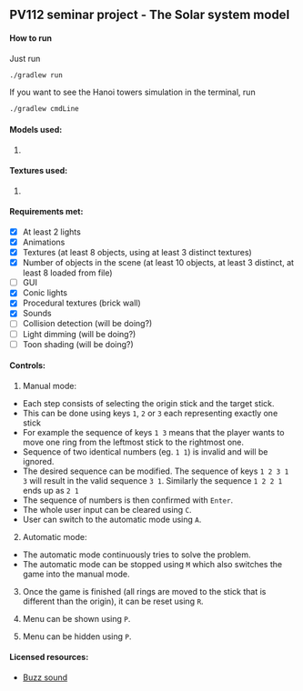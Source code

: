 ## PV112 seminar project - The Solar system model


#### How to run

Just run 
```bash
./gradlew run
```

If you want to see the Hanoi towers simulation in the terminal, run
```bash
./gradlew cmdLine
```

#### Models used:

1. 


#### Textures used:

1. 

#### Requirements met:

- [x] At least 2 lights
- [x] Animations
- [x] Textures (at least 8 objects, using at least 3 distinct textures)
- [x] Number of objects in the scene (at least 10 objects, at least 3 distinct, at least 8 loaded from file)
- [ ] GUI 
- [x] Conic lights
- [x] Procedural textures (brick wall)
- [x] Sounds
- [ ] Collision detection (will be doing?)
- [ ] Light dimming (will be doing?)
- [ ] Toon shading (will be doing?)

#### Controls:

1. Manual mode:
  - Each step consists of selecting the origin stick and the target stick.
  - This can be done using keys `1`, `2` or `3` each representing exactly one stick
  - For example the sequence of keys `1 3` means that the player wants to move one ring from the leftmost stick to the rightmost one.
  - Sequence of two identical numbers (eg. `1 1`) is invalid and will be ignored.
  - The desired sequence can be modified. The sequence of keys `1 2 3 1 3` will result in the valid sequence `3 1`. Similarly the sequence `1 2 2 1` ends up as `2 1`
  - The sequence of numbers is then confirmed with `Enter`.
  - The whole user input can be cleared using `C`.
  - User can switch to the automatic mode using `A`.

2. Automatic mode:
  - The automatic mode continuously tries to solve the problem.
  - The automatic mode can be stopped using `M` which also switches the game into the manual mode. 
  
3. Once the game is finished (all rings are moved to the stick that is different than the origin), it can be reset using `R`.

4. Menu can be shown using `P`.

5. Menu can be hidden using `P`.

#### Licensed resources:

- [Buzz sound](https://freesound.org/people/RICHERlandTV/sounds/216090/)